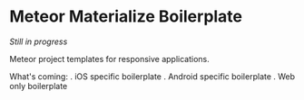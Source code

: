 # Meteor Materialize Boilerplate

*Still in progress*

Meteor project templates for responsive applications.

What's coming:
. iOS specific boilerplate
. Android specific boilerplate
. Web only boilerplate
